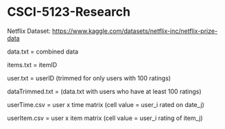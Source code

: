 # CSCI-5123-Research

Netflix Dataset: https://www.kaggle.com/datasets/netflix-inc/netflix-prize-data


data.txt = combined data


items.txt = itemID

user.txt = userID (trimmed for only users with 100 ratings)

dataTrimmed.txt = (data.txt with users who have at least 100 ratings)

userTime.csv = user x time matrix (cell value = user_i rated on date_j)

userItem.csv = user x item matrix (cell value = user_i rating of item_j)

